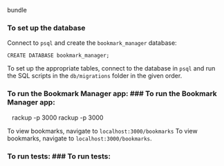bundle
```	```

### To set up the database

Connect to `psql` and create the `bookmark_manager` database:

```
CREATE DATABASE bookmark_manager;
```

To set up the appropriate tables, connect to the database in `psql` and run the SQL scripts in the `db/migrations` folder in the given order.

### To run the Bookmark Manager app:	### To run the Bookmark Manager app:


```	```
rackup -p 3000	rackup -p 3000
```	```


To view bookmarks, navigate to `localhost:3000/bookmarks`	To view bookmarks, navigate to `localhost:3000/bookmarks`.


### To run tests:	### To run tests: